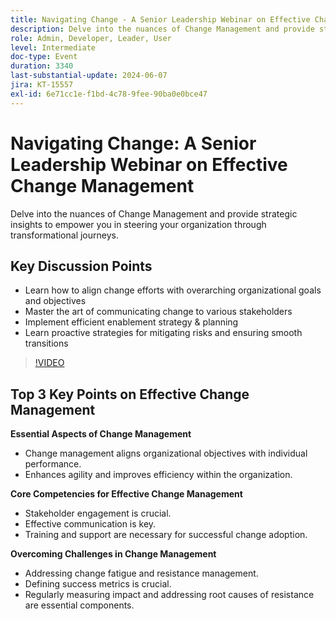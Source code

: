 ```yaml
---
title: Navigating Change - A Senior Leadership Webinar on Effective Change Management
description: Delve into the nuances of Change Management and provide strategic insights to empower you in steering your organization through transformational journeys.Key Discussion Points - Learn how to align change efforts with overarching organizational goals and objectives Master the art of communicating change to various stakeholders Implement efficient enablement strategy & planning  Learn proactive strategies for mitigating risks and ensuring smooth transitions
role: Admin, Developer, Leader, User
level: Intermediate
doc-type: Event
duration: 3340
last-substantial-update: 2024-06-07
jira: KT-15557
exl-id: 6e71cc1e-f1bd-4c78-9fee-90ba0e0bce47
---
```

# Navigating Change: A Senior Leadership Webinar on Effective Change Management

Delve into the nuances of Change Management and provide strategic insights to empower you in steering your organization through transformational journeys.

## Key Discussion Points

* Learn how to align change efforts with overarching organizational goals and objectives 
* Master the art of communicating change to various stakeholders 
* Implement efficient enablement strategy & planning  
* Learn proactive strategies for mitigating risks and ensuring smooth transitions

>[!VIDEO](https://video.tv.adobe.com/v/3429286/?learn=on)

## Top 3 Key Points on Effective Change Management

**Essential Aspects of Change Management**

* Change management aligns organizational objectives with individual performance.
* Enhances agility and improves efficiency within the organization.

**Core Competencies for Effective Change Management**

* Stakeholder engagement is crucial. 
* Effective communication is key.
* Training and support are necessary for successful change adoption. 

**Overcoming Challenges in Change Management**

* Addressing change fatigue and resistance management.
* Defining success metrics is crucial.
* Regularly measuring impact and addressing root causes of resistance are essential components.
